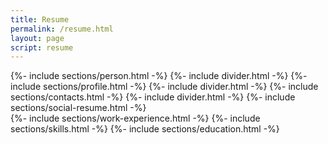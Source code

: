 ```yaml
---
title: Resume
permalink: /resume.html
layout: page
script: resume
---
```


<main class="flex flex-1 gap-4">
  <div
    class="flex flex-col w-[35%] max-w-[24rem] items-center bg-zinc-900/60 rounded p-4 border border-zinc-600/60">
    {%- include sections/person.html -%}
    {%- include divider.html -%}
    {%- include sections/profile.html -%}
    {%- include divider.html -%}
    {%- include sections/contacts.html -%}
    {%- include divider.html -%}
    {%- include sections/social-resume.html -%}
  </div>
  <div class="w-full flex flex-1 flex-col gap-4">
    {%- include sections/work-experience.html -%}
    {%- include sections/skills.html -%}
    {%- include sections/education.html -%}
  </div>
</main>
